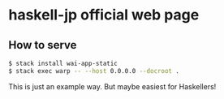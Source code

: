 # haskell-jp official web page

## How to serve

```bash
$ stack install wai-app-static
$ stack exec warp -- --host 0.0.0.0 --docroot .
```

This is just an example way. But maybe easiest for Haskellers!
